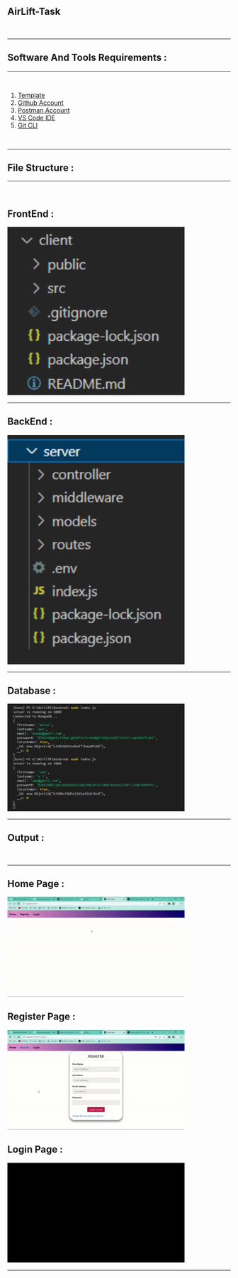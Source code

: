 ## **AirLift-Task**

<br>

---

## **Software And Tools Requirements :**

---

<br>

1. [Template](https://colorlib.com/wp/cat/login-forms/)
2. [Github Account](https://github.com "User-Git-Account")
3. [Postman Account](https://www.postman.com/)
4. [VS Code IDE](https://code.visualstudio.com/ "Editor")
5. [Git CLI](https://git-scm.com/book/en/v2/Getting-Started-The-Command-Line "Git Setup")

<br>

---

## **File Structure :**

---

<br>

## **FrontEnd :**
<img src="./assets/client.png" width="400" alt="File_Structure">

---

## **BackEnd :**


<img src="./assets/server.png" width="400" alt="File_Structure">

---

## **Database :**


<img src="./assets/Database.png" width="400" alt="File_Structure">

<br>

---


## **Output :**

<br>

---

## **Home Page :**


<img src="./assets/Home.gif" width="400" alt="Output">

<br>

## **Register Page :**


<img src="./assets/Register.gif" width="400" alt="Output">

<br>

## **Login Page :**


<img src="./assets/Login.gif" width="400" alt="Output">


---









